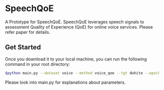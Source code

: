 # SpeechQoE
A Prototype for SpeechQoE. SpeechQoE leverages speech signals to assessment Quality of Experience (QoE) for online voice services. Please refer paper for details.

## Get Started 
Once you download it to your local machine, you can run the following command in your root directory:
```bash
$python main.py --dataset voice --method voice_qoe --tgt dwhite --epoch 20 --log_suffix run_voice_dwhite --src rest --train True --model model_shallow --nshot 5 --ntask 1 --lr 0.03 --num_source 100 --num_aug_shot 30 --calibrate False --alpha 0.01 --k 2
```
Please look into main.py for explanations about parameters. 
